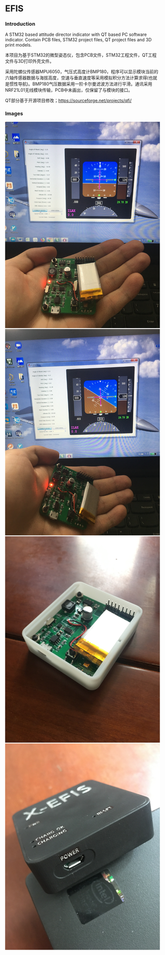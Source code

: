# EFIS
### Introduction
A STM32 based attitude director indicator with QT based PC software indicator. Contain PCB files, STM32 project files, QT project files and 3D print models.

本项目为基于STM32的微型姿态仪，包含PCB文件，STM32工程文件，QT工程文件与3D打印外壳文件。

采用陀螺仪传感器MPU6050，气压式高度计BMP180，程序可以显示模块当前的六轴传感器数据与海拔高度，空速与垂直速度等采用模拟积分方法计算求得(也就是惯性导航)。BMP180气压数据采用一阶卡尔曼滤波方法进行平滑。通讯采用NRF21L01无线模块传输，PCB中未画出，仅保留了与模块的接口。

QT部分基于开源项目修改；https://sourceforge.net/projects/qfi/

### Images
![image1](https://github.com/McLaren12345/EFIS/blob/master/Images/IMG_1602.JPG)
![image2](https://github.com/McLaren12345/EFIS/blob/master/Images/IMG_1604.JPG)
![image3](https://github.com/McLaren12345/EFIS/blob/master/Images/IMG_1610.JPG)
![image4](https://github.com/McLaren12345/EFIS/blob/master/Images/IMG_1617.JPG)
